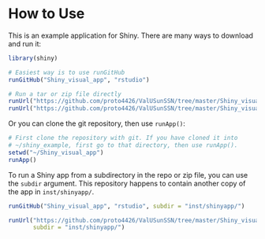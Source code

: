 # How to Use

This is an example application for Shiny.
There are many ways to download and run it:
  ```R
library(shiny)

# Easiest way is to use runGitHub
runGitHub("Shiny_visual_app", "rstudio")

# Run a tar or zip file directly
runUrl("https://github.com/proto4426/ValUSunSSN/tree/master/Shiny_visual_app/archive/master.tar.gz")
runUrl("https://github.com/proto4426/ValUSunSSN/tree/master/Shiny_visual_app/archive/master.zip")
```

Or you can clone the git repository, then use `runApp()`:

  ```R
# First clone the repository with git. If you have cloned it into
# ~/shiny_example, first go to that directory, then use runApp().
setwd("~/Shiny_visual_app")
runApp()
```


To run a Shiny app from a subdirectory in the repo or zip file, you can use the `subdir` argument. This repository happens to contain another copy of the app in `inst/shinyapp/`.

```R
runGitHub("Shiny_visual_app", "rstudio", subdir = "inst/shinyapp/")

runUrl("https://github.com/proto4426/ValUSunSSN/tree/master/Shiny_visual_app/archive/master.tar.gz",
       subdir = "inst/shinyapp/")
```
